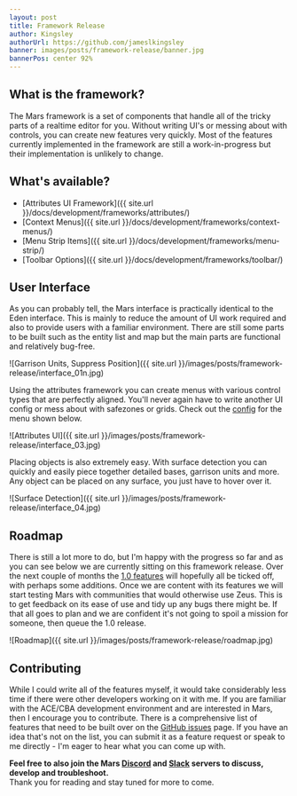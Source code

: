 ```yaml
---
layout: post
title: Framework Release
author: Kingsley
authorUrl: https://github.com/jameslkingsley
banner: images/posts/framework-release/banner.jpg
bannerPos: center 92%
---
```


## What is the framework?
The Mars framework is a set of components that handle all of the tricky parts of a realtime editor for you. Without writing UI's or messing about with controls, you can create new features very quickly. Most of the features currently implemented in the framework are still a work-in-progress but their implementation is unlikely to change.

## What's available?
* [Attributes UI Framework]({{ site.url }}/docs/development/frameworks/attributes/)
* [Context Menus]({{ site.url }}/docs/development/frameworks/context-menus/)
* [Menu Strip Items]({{ site.url }}/docs/development/frameworks/menu-strip/)
* [Toolbar Options]({{ site.url }}/docs/development/frameworks/toolbar/)

## User Interface
As you can probably tell, the Mars interface is practically identical to the Eden interface. This is mainly to reduce the amount of UI work required and also to provide users with a familiar environment. There are still some parts to be built such as the entity list and map but the main parts are functional and relatively bug-free.

![Garrison Units, Suppress Position]({{ site.url }}/images/posts/framework-release/interface_01n.jpg)

Using the attributes framework you can create menus with various control types that are perfectly aligned. You'll never again have to write another UI config or mess about with safezones or grids. Check out the [config](https://github.com/marseditor/mars/blob/master/addons/editor/CfgAttributes.hpp) for the menu shown below.

![Attributes UI]({{ site.url }}/images/posts/framework-release/interface_03.jpg)

Placing objects is also extremely easy. With surface detection you can quickly and easily piece together detailed bases, garrison units and more. Any object can be placed on any surface, you just have to hover over it.

![Surface Detection]({{ site.url }}/images/posts/framework-release/interface_04.jpg)

## Roadmap
There is still a lot more to do, but I'm happy with the progress so far and as you can see below we are currently sitting on this framework release. Over the next couple of months the [1.0 features](https://github.com/marseditor/mars/issues/1) will hopefully all be ticked off, with perhaps some additions. Once we are content with its features we will start testing Mars with communities that would otherwise use Zeus. This is to get feedback on its ease of use and tidy up any bugs there might be. If that all goes to plan and we are confident it's not going to spoil a mission for someone, then queue the 1.0 release.

![Roadmap]({{ site.url }}/images/posts/framework-release/roadmap.jpg)

## Contributing
While I could write all of the features myself, it would take considerably less time if there were other developers working on it with me. If you are familiar with the ACE/CBA development environment and are interested in Mars, then I encourage you to contribute. There is a comprehensive list of features that need to be built over on the [GitHub issues](https://github.com/marseditor/mars/issues/1) page. If you have an idea that's not on the list, you can submit it as a feature request or speak to me directly - I'm eager to hear what you can come up with.

**Feel free to also join the Mars [Discord](https://discord.gg/0vfzEmmrAOu1T2uk) and [Slack](https://mars-slackin.herokuapp.com/) servers to discuss, develop and troubleshoot.**
<br />Thank you for reading and stay tuned for more to come.